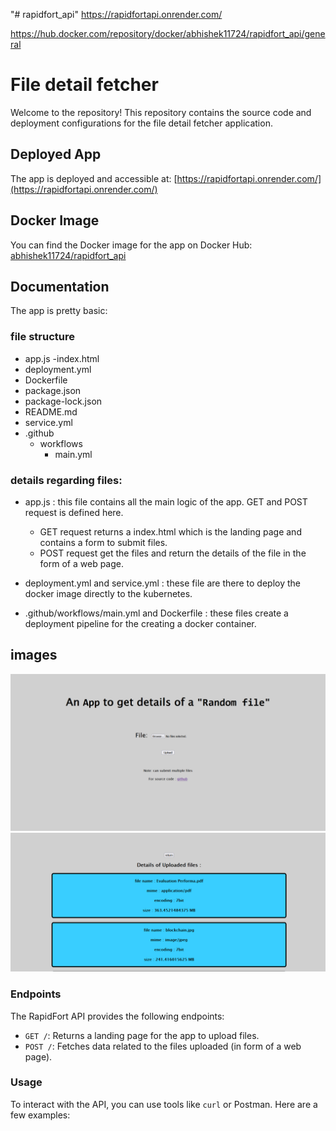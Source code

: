 "# rapidfort_api" 
https://rapidfortapi.onrender.com/

https://hub.docker.com/repository/docker/abhishek11724/rapidfort_api/general


# File detail fetcher 

Welcome to the repository! This repository contains the source code and deployment configurations for the file detail fetcher application.

## Deployed App

The app is deployed and accessible at: [https://rapidfortapi.onrender.com/](https://rapidfortapi.onrender.com/)

## Docker Image

You can find the Docker image for the app on Docker Hub: [abhishek11724/rapidfort_api](https://hub.docker.com/repository/docker/abhishek11724/rapidfort_api/general)

## Documentation

The app is pretty basic:
### file structure
- app.js
-index.html
- deployment.yml
- Dockerfile
- package.json
- package-lock.json
- README.md
- service.yml
- .github
  - workflows
    - main.yml

### details regarding files: 
- app.js : this file contains all the main logic of the app. GET and POST request is defined here. <br/>
    - GET request returns a index.html which is the landing page and contains a form to submit files.<br/> 
    - POST request get the files and return the details of the file in the form of a web page.

- deployment.yml and service.yml : these file are there to deploy the docker image directly to the kubernetes.

- .github/workflows/main.yml and Dockerfile : these files create a deployment pipeline for the creating a docker container.

## images 
![landing page](image.png)
![details of files](image-1.png)

### Endpoints

The RapidFort API provides the following endpoints:

- `GET /`: Returns a landing page for the app to upload files.
- `POST /`: Fetches data related to the files uploaded (in form of a web page).

### Usage

To interact with the API, you can use tools like `curl` or Postman. Here are a few examples:



